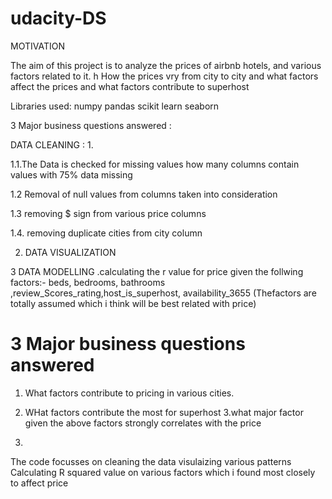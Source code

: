 # udacity-DS
MOTIVATION

The aim of this project is to analyze the prices of airbnb hotels, and various factors related to it. h
How the prices vry from city to city and what factors affect the prices and what factors contribute to superhost

Libraries used:
numpy
pandas 
scikit learn
seaborn

3 Major business questions answered :

DATA CLEANING :
1.

1.1.The Data is checked for missing values 
how many columns contain values with 75% data missing 

1.2 Removal of null values from columns taken into consideration

1.3 removing $ sign from various  price columns

1.4. removing duplicate cities from city column

2. DATA VISUALIZATION

3 DATA MODELLING
.calculating the r value for price given the follwing factors:-
beds, bedrooms, bathrooms ,review_Scores_rating,host_is_superhost, availability_3655
(Thefactors are totally assumed which i think will be best related with price)


# 3 Major business questions answered
1. What factors contribute to pricing in various cities.
2. WHat factors contribute the most for superhost
3.what major factor given the above factors strongly correlates with the price

1.
The code focusses on cleaning the data
visulaizing various patterns
Calculating R squared value on various factors which i found most closely to affect price
